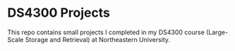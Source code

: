 # DS4300 Projects

This repo contains small projects I completed in my DS4300 course (Large-Scale Storage and Retrieval) at Northeastern University.
